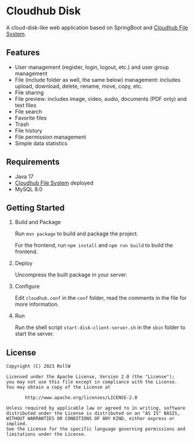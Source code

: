 # Cloudhub Disk

A cloud-disk-like web application based on SpringBoot and
[Cloudhub File System](https://github.com/Roll-W/cloudhub).

## Features

- User management (register, login, logout, etc.) and user group management
- File (include folder as well, the same below) management: 
includes upload, download, delete, rename, move, copy, etc.
- File sharing
- File preview: includes image, video, audio, documents (PDF only) and text files 
- File search
- Favorite files
- Trash
- File history
- File permission management
- Simple data statistics

## Requirements

- Java 17
- [Cloudhub File System](https://github.com/Roll-W/cloudhub) deployed
- MySQL 8.0

## Getting Started

1. Build and Package

    Run `mvn package` to build and package the project.
    
    For the frontend, run `npm install` and `npm run build` to build the frontend.

2. Deploy
    
    Uncompress the built package in your server.

3. Configure

    Edit `cloudhub.conf` in the `conf` folder, read the comments in the file for more information.

4. Run

    Run the shell script `start-disk-client-server.sh` in the `sbin` folder to start the server.

## License 

```text
Copyright (C) 2023 RollW

Licensed under the Apache License, Version 2.0 (the "License");
you may not use this file except in compliance with the License.
You may obtain a copy of the License at

       http://www.apache.org/licenses/LICENSE-2.0

Unless required by applicable law or agreed to in writing, software
distributed under the License is distributed on an "AS IS" BASIS,
WITHOUT WARRANTIES OR CONDITIONS OF ANY KIND, either express or implied.
See the License for the specific language governing permissions and
limitations under the License.
```

